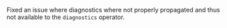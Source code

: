 Fixed an issue where diagnostics where not properly propagated and thus not
available to the `diagnostics` operator.
